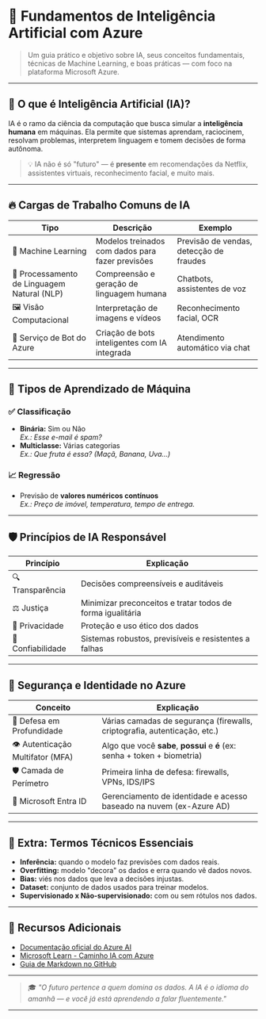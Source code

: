 # 🤖 Fundamentos de Inteligência Artificial com Azure

> Um guia prático e objetivo sobre IA, seus conceitos fundamentais, técnicas de Machine Learning, e boas práticas — com foco na plataforma Microsoft Azure.

---

## 🧠 O que é Inteligência Artificial (IA)?

IA é o ramo da ciência da computação que busca simular a **inteligência humana** em máquinas. Ela permite que sistemas aprendam, raciocinem, resolvam problemas, interpretem linguagem e tomem decisões de forma autônoma.

> 💡 IA não é só "futuro" — é **presente** em recomendações da Netflix, assistentes virtuais, reconhecimento facial, e muito mais.

---

## 🔥 Cargas de Trabalho Comuns de IA

| Tipo                  | Descrição                                                                 | Exemplo                                  |
|-----------------------|---------------------------------------------------------------------------|------------------------------------------|
| 🤖 Machine Learning    | Modelos treinados com dados para fazer previsões                          | Previsão de vendas, detecção de fraudes  |
| 🧾 Processamento de Linguagem Natural (NLP) | Compreensão e geração de linguagem humana                   | Chatbots, assistentes de voz             |
| 🖼️ Visão Computacional | Interpretação de imagens e vídeos                                          | Reconhecimento facial, OCR               |
| 🤝 Serviço de Bot do Azure | Criação de bots inteligentes com IA integrada                            | Atendimento automático via chat          |

---

## 🧩 Tipos de Aprendizado de Máquina

### ✅ Classificação
- **Binária:** Sim ou Não  
  _Ex.: Esse e-mail é spam?_
- **Multiclasse:** Várias categorias  
  _Ex.: Que fruta é essa? (Maçã, Banana, Uva...)_

### 📈 Regressão
- Previsão de **valores numéricos contínuos**  
  _Ex.: Preço de imóvel, temperatura, tempo de entrega._

---

## 🛡️ Princípios de IA Responsável

| Princípio       | Explicação                                                                 |
|------------------|---------------------------------------------------------------------------|
| 🔍 Transparência  | Decisões compreensíveis e auditáveis                                     |
| ⚖️ Justiça        | Minimizar preconceitos e tratar todos de forma igualitária               |
| 🔐 Privacidade    | Proteção e uso ético dos dados                                            |
| 🧪 Confiabilidade | Sistemas robustos, previsíveis e resistentes a falhas                    |

---

## 🔐 Segurança e Identidade no Azure

| Conceito                       | Explicação                                                                                 |
|--------------------------------|---------------------------------------------------------------------------------------------|
| 🧱 Defesa em Profundidade       | Várias camadas de segurança (firewalls, criptografia, autenticação, etc.)                 |
| 👁️ Autenticação Multifator (MFA)| Algo que você **sabe**, **possui** e **é** (ex: senha + token + biometria)                 |
| 🛡️ Camada de Perímetro         | Primeira linha de defesa: firewalls, VPNs, IDS/IPS                                         |
| 🧬 Microsoft Entra ID          | Gerenciamento de identidade e acesso baseado na nuvem (ex-Azure AD)                        |

---

## 🧠 Extra: Termos Técnicos Essenciais

- **Inferência:** quando o modelo faz previsões com dados reais.
- **Overfitting:** modelo "decora" os dados e erra quando vê dados novos.
- **Bias:** viés nos dados que leva a decisões injustas.
- **Dataset:** conjunto de dados usados para treinar modelos.
- **Supervisionado x Não-supervisionado:** com ou sem rótulos nos dados.

---

## 📎 Recursos Adicionais

- [Documentação oficial do Azure AI](https://learn.microsoft.com/azure/ai/)
- [Microsoft Learn - Caminho IA com Azure](https://learn.microsoft.com/training/paths/build-ai-solutions-with-azure/)
- [Guia de Markdown no GitHub](https://guides.github.com/features/mastering-markdown/)

---

> 🎓 *"O futuro pertence a quem domina os dados. A IA é o idioma do amanhã — e você já está aprendendo a falar fluentemente."*

---

